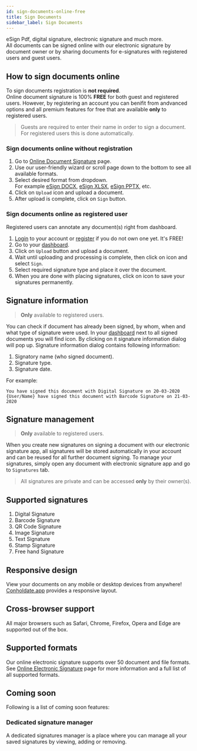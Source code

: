 ```yaml
---
id: sign-documents-online-free
title: Sign Documents
sidebar_label: Sign Documents
---
```


eSign Pdf, digital signature, electronic signature and much more.  
All documents can be signed online with our electronic signature by document owner or by sharing documents for e-signatures with registered users and guest users.  

## How to sign documents online
To sign documents registration is **not required**.  
Online document signature is 100% **FREE** for both guest and registered users. However, by registering an account you can benifit from andvanced options and all premium features for free that are available **only** to registered users.
> Guests are required to enter their name in order to sign a document. For registered users this is done automatically.

### Sign documents online without registration
1. Go to [Online Document Signature](https://products.conholdate.app/signature) page.
1. Use our user-friendly wizard or scroll page down to the bottom to see all available formats.
1. Select desired format from dropdown.  
For example [eSign DOCX](https://products.conholdate.app/signature/docx), [eSign XLSX](https://products.conholdate.app/signature/xlsx), [eSign PPTX](https://products.conholdate.app/signature/pptx), etc.
1. Click on `Upload` icon and upload a document.
1. After upload is complete, click on `Sign` button.

### Sign documents online as registered user
Registered users can annotate any document(s) right from dashboard.
1. [Login](https://conholdate.app/signin) to your account or [register](https://conholdate.app/signin) if you do not own one yet. It's FREE!
1. Go to your [dashboard](https://dashboard.conholdate.app).
1. Click on `Upload` button and upload a document.
1. Wait until uploading and processing is complete, then click on <i class="fas fa-ellipsis-v"></i> icon and select `Sign`.
1. Select required signature type and place it over the document.
1. When you are done with placing signatures, click on <i class="fas fa-save"></i> icon to save your signatures permanently.

## Signature information
> **Only** available to registered users.

You can check if document has already been signed, by whom, when and what type of signature were used.
In your [dashboard](https://dashboard.conholdate.app) next to all signed documents you will find <i class="fas fa-fingerprint"></i> icon. By clicking on it signature information dialog will pop up.
Signature information dialog contains following information:
1. Signatory name (who signed document).
1. Signature type.
1. Signature date.

For example:
```text
You have signed this document with Digital Signature on 20-03-2020
{User/Name} have signed this document with Barcode Signature on 21-03-2020
```

## Signature management
> **Only** available to registered users.

When you create new signatures on signing a document with our electronic signature app, all signatures will be stored automatically in your account and can be reused for all further document signing.
To manage your signatures, simply open any document with electronic signature app and go to `Signatures` tab.

> All signatures are private and can be accessed **only** by their owner(s).

## Supported signatures
1. Digital Signature
1. Barcode Signature
1. QR Code Signature
1. Image Signature
1. Text Signature
1. Stamp Signature
1. Free hand Signature

## Responsive design
View your documents on any mobile or desktop devices from anywhere! [Conholdate.app](https://conholdte.app) provides a responsive layout.

## Cross-browser support
All major browsers such as Safari, Chrome, Firefox, Opera and Edge are supported out of the box.

## Supported formats
Our online electronic signature supports over 50 document and file formats.
See [Online Electronic Signature](https://products.conholdate.app/signature) page for more information and a full list of all supported formats.

## Coming soon
Following is a list of coming soon features:

### Dedicated signature manager
A dedicated signatures manager is a place where you can manage all your saved signatures by viewing, adding or removing.